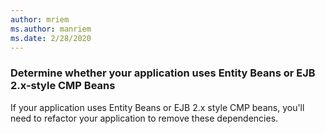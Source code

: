 ```yaml
---
author: mriem
ms.author: manriem
ms.date: 2/28/2020
---
```


### Determine whether your application uses Entity Beans or EJB 2.x-style CMP Beans

If your application uses Entity Beans or EJB 2.x style CMP beans, you'll need to refactor your application to remove these dependencies.
